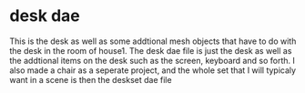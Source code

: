 # desk dae 

This is the desk as well as some addtional mesh objects that have to do with the desk in the room of house1. The desk dae file is just the desk as well as the addtional items on the desk such as the screen, keyboard and so forth. I also made a chair as a seperate project, and  the whole set that I will typicaly want in a scene is then the deskset dae file